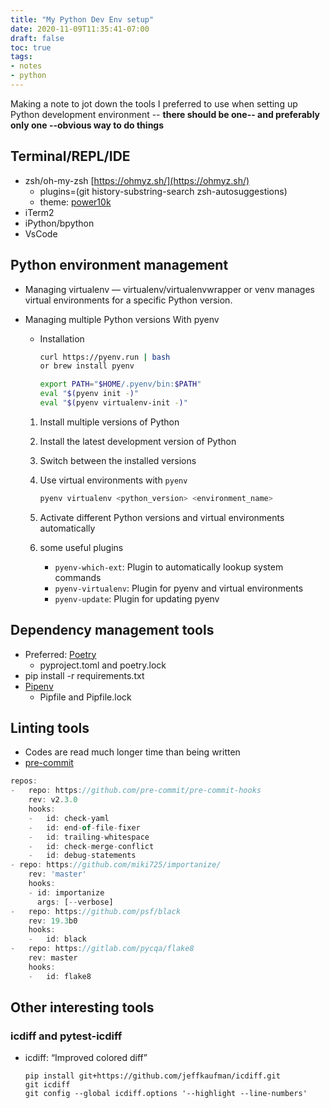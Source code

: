 ```yaml
---
title: "My Python Dev Env setup"
date: 2020-11-09T11:35:41-07:00
draft: false
toc: true
tags:
- notes
- python
---
```

Making a note to jot down the tools I preferred to use when setting up Python development environment -- **there should be one-- and preferably only one --obvious way to do things**

## Terminal/REPL/IDE

- zsh/oh-my-zsh [https://ohmyz.sh/](https://ohmyz.sh/)
  - plugins=(git history-substring-search zsh-autosuggestions)
  - theme: [power10k](https://github.com/romkatv/powerlevel10k)
- iTerm2
- iPython/bpython
- VsCode

## Python environment management

- Managing virtualenv — virtualenv/virtualenvwrapper or venv manages virtual environments for a specific Python version.
- Managing multiple Python versions With pyenv
    - Installation

        ```bash
        curl https://pyenv.run | bash
        or brew install pyenv

        export PATH="$HOME/.pyenv/bin:$PATH"
        eval "$(pyenv init -)"
        eval "$(pyenv virtualenv-init -)"
        ```

    1. Install multiple versions of Python
    2. Install the latest development version of Python
    3. Switch between the installed versions
    4. Use virtual environments with `pyenv`

        ```bash
        pyenv virtualenv <python_version> <environment_name>
        ```

    5. Activate different Python versions and virtual environments automatically
    6. some useful plugins
        - `pyenv-which-ext`: Plugin to automatically lookup system commands
        - `pyenv-virtualenv`: Plugin for pyenv and virtual environments
        - `pyenv-update`: Plugin for updating pyenv

## Dependency management tools
- Preferred: [Poetry](https://python-poetry.org/)
    - pyproject.toml and poetry.lock
- pip install -r requirements.txt
- [Pipenv](https://pipenv.pypa.io/en/latest/)
    - Pipfile and Pipfile.lock

## Linting tools
- Codes are read much longer time than being written       
- [pre-commit](https://pre-commit.com/)

```jsx
repos:
-   repo: https://github.com/pre-commit/pre-commit-hooks
    rev: v2.3.0
    hooks:
    -   id: check-yaml
    -   id: end-of-file-fixer
    -   id: trailing-whitespace
    -   id: check-merge-conflict
    -   id: debug-statements
- repo: https://github.com/miki725/importanize/
    rev: 'master'
    hooks:
    - id: importanize
      args: [--verbose]
-   repo: https://github.com/psf/black
    rev: 19.3b0
    hooks:
    -   id: black
-   repo: https://gitlab.com/pycqa/flake8
    rev: master
    hooks:
    -   id: flake8
```
## Other interesting tools
### icdiff and pytest-icdiff
- icdiff: “Improved colored diff”
  ```
  pip install git+https://github.com/jeffkaufman/icdiff.git
  git icdiff
  git config --global icdiff.options '--highlight --line-numbers'
  ```
